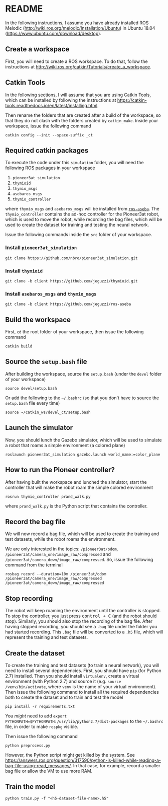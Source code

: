 # README

In the following instructions, I assume you have already installed ROS Melodic (http://wiki.ros.org/melodic/Installation/Ubuntu) in Ubuntu 18.04 (https://www.ubuntu.com/download/desktop).

## Create a workspace

First, you will need to create a ROS workspace. To do that, follow the instructions at http://wiki.ros.org/catkin/Tutorials/create_a_workspace.

## Catkin Tools

In the following sections, I will assume that you are using Catkin Tools, which can be installed by following the instructions at https://catkin-tools.readthedocs.io/en/latest/installing.html.

Then rename the folders that are created after a build of the workspace, so that they do not clash with the folders created by `catkin_make`. Inside your workspace, issue the following command

    catkin config --init --space-suffix _ct

## Required catkin packages

To execute the code under this `simulation` folder, you will need the following ROS packages in your workspace

1. `pioneer3at_simulation`
2. `thymioid`
3. `thymio_msgs`
4. `asebaros_msgs`
5. `thymio_controller`

where `thymio_msgs` and `asebaros_msgs` will be installed from [`ros-aseba`](https://github.com/jeguzzi/ros-aseba). The `thymio_controller` contains the ad-hoc controller for the Pioneer3at robot, which is used to move the robot, while recording the bag files, which will be used to create the dataset for training and testing the neural network.

Issue the following commands inside the `src` folder of your workspace.

### Install `pioneer3at_simulation`

    git clone https://github.com/nbro/pioneer3at_simulation.git

### Install `thymioid`

    git clone -b client https://github.com/jeguzzi/thymioid.git

### Install `asebaros_msgs` and `thymio_msgs`

    git clone -b client https://github.com/jeguzzi/ros-aseba


## Build the workspace

First, `cd` the root folder of your workspace, then issue the following command

    catkin build


## Source the `setup.bash` file

After building the workspace, source the `setup.bash` (under the `devel` folder of your workspace)

    source devel/setup.bash

Or add the following to the `~/.bashrc` (so that you don't have to source the `setup.bash` file every time)

    source ~/catkin_ws/devel_ct/setup.bash

## Launch the simulator

Now, you should lunch the Gazebo simulator, which will be used to simulate a robot that roams a simple environment (a colored plane)

    roslaunch pioneer3at_simulation gazebo.launch world_name:=color_plane

## How to run the Pioneer controller?

After having built the workspace and lunched the simulator, start the controller that will make the robot roam the simple colored environment

    rosrun thymio_controller prand_walk.py 
    
where `prand_walk.py` is the Python script that contains the controller.

## Record the bag file

We will now record a bag file, which will be used to create the training and test datasets, while the robot roams the environment. 

We are only interested in the topics: `/pioneer3at/odom`, `/pioneer3at/camera_one/image_raw/compressed` and `/pioneer3at/camera_down/image_raw/compressed`. So, issue the following command from the terminal

    rosbag record --duration=10m /pioneer3at/odom /pioneer3at/camera_one/image_raw/compressed /pioneer3at/camera_down/image_raw/compressed

## Stop recording

The robot will keep roaming the environment until the controller is stopped. To stop the controller, you just press <kbd>control + C</kbd> (and the robot should stop). Similarly, you should also stop the recording of the bag file. After having stopped recording, you should see a `.bag` file under the folder you had started recording. This `.bag` file will be converted to a `.h5` file, which will represent the training and test datasets.

## Create the dataset

To create the training and test datasets (to train a neural network), you will need to install several dependencies. First, you should have `pip` (for Python 2.7) installed. Then you should install `virtualenv`, create a virtual environment (with Python 2.7) and source it (e.g. `source /venv/bin/activate`, where `venv` is the name of your virtual environment). Then issue the following command to install all the required dependencies both to create the dataset and to train and test the model

    pip install -r requirements.txt

You _might_ need to add `export PYTHONPATH=$PYTHONPATH:/usr/lib/python2.7/dist-packages` to the `~/.bashrc` file, in order to make `rospkg` visible.

Then issue the following command

    python preprocess.py
    
However, the Python script might get killed by the system. See https://answers.ros.org/question/317590/python-is-killed-while-reading-a-bag-file-using-read_messages/. In that case, for example, record a smaller bag file or allow the VM to use more RAM.

## Train the model


    python train.py -f "<h5-dataset-file-name>.h5"